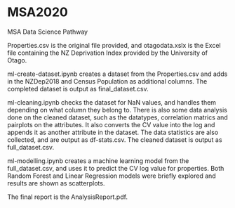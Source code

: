# MSA2020
MSA Data Science Pathway

Properties.csv is the original file provided, and otagodata.xslx is the Excel file containing the NZ Deprivation Index provided by the University of Otago.

ml-create-dataset.ipynb creates a dataset from the Properties.csv and adds in the NZDep2018 and Census Population as additional columns. 
The completed dataset is output as final_dataset.csv.

ml-cleaning.ipynb checks the dataset for NaN values, and handles them depending on what column they belong to. There is also some data analysis done on the cleaned dataset, such as the datatypes, correlation matrics and pairplots on the attributes. It also converts the CV value into the log and appends it as another attribute in the dataset. The data statistics are also collected, and are output as df-stats.csv.
The cleaned dataset is output as full_dataset.csv.

ml-modelling.ipynb creates a machine learning model from the full_dataset.csv, and uses it to predict the CV log value for properties. Both Random Forest and Linear Regression models were briefly explored and results are shown as scatterplots.

The final report is the AnalysisReport.pdf.
